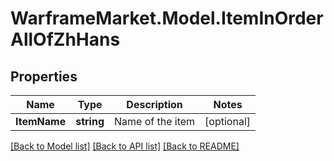 # WarframeMarket.Model.ItemInOrderAllOfZhHans

## Properties

Name | Type | Description | Notes
------------ | ------------- | ------------- | -------------
**ItemName** | **string** | Name of the item | [optional] 

[[Back to Model list]](../README.md#documentation-for-models) [[Back to API list]](../README.md#documentation-for-api-endpoints) [[Back to README]](../README.md)

